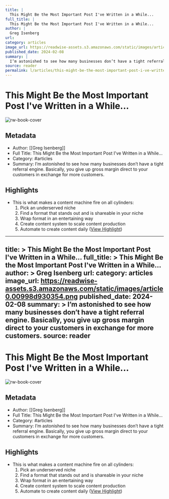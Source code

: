 ```yaml
---
title: |
  This Might Be the Most Important Post I've Written in a While...
full_title: |
  This Might Be the Most Important Post I've Written in a While...
author: |
  Greg Isenberg
url: 
category: articles
image_url: https://readwise-assets.s3.amazonaws.com/static/images/article0.00998d930354.png
published_date: 2024-02-08
summary: |
  I’m astonished to see how many businesses don’t have a tight referral engine. Basically, you give up gross margin direct to your customers in exchange for more customers.
source: reader
permalink: l/articles/this-might-be-the-most-important-post-i-ve-written-in-a-while
---
```

# This Might Be the Most Important Post I've Written in a While...

![rw-book-cover](https://readwise-assets.s3.amazonaws.com/static/images/article0.00998d930354.png)

## Metadata
- Author: [[Greg Isenberg]]
- Full Title: This Might Be the Most Important Post I've Written in a While...
- Category: #articles
- Summary: I’m astonished to see how many businesses don’t have a tight referral engine. Basically, you give up gross margin direct to your customers in exchange for more customers.

## Highlights
- This is what makes a content machine fire on all cylinders:
  1) Pick an underserved niche
  2) Find a format that stands out and is shareable in your niche
  3) Wrap format in an entertaining way
  4) Create content system to scale content production
  5) Automate to create content daily ([View Highlight](https://read.readwise.io/read/01hpf0a9bngwka2js4vp45mgqt))


---
title: >
  This Might Be the Most Important Post I've Written in a While...
full_title: >
  This Might Be the Most Important Post I've Written in a While...
author: >
  Greg Isenberg
url: 
category: articles
image_url: https://readwise-assets.s3.amazonaws.com/static/images/article0.00998d930354.png
published_date: 2024-02-08
summary: >
  I’m astonished to see how many businesses don’t have a tight referral engine. Basically, you give up gross margin direct to your customers in exchange for more customers.
source: reader
---
# This Might Be the Most Important Post I've Written in a While...

![rw-book-cover](https://readwise-assets.s3.amazonaws.com/static/images/article0.00998d930354.png)

## Metadata
- Author: [[Greg Isenberg]]
- Full Title: This Might Be the Most Important Post I've Written in a While...
- Category: #articles
- Summary: I’m astonished to see how many businesses don’t have a tight referral engine. Basically, you give up gross margin direct to your customers in exchange for more customers.

## Highlights
- This is what makes a content machine fire on all cylinders:
  1) Pick an underserved niche
  2) Find a format that stands out and is shareable in your niche
  3) Wrap format in an entertaining way
  4) Create content system to scale content production
  5) Automate to create content daily ([View Highlight](https://read.readwise.io/read/01hpf0a9bngwka2js4vp45mgqt))


